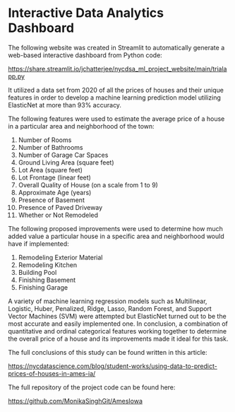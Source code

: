 # Interactive Data Analytics Dashboard
 
The following website was created in Streamlit to automatically generate a web-based interactive dashboard from Python code:

https://share.streamlit.io/jchatterjee/nycdsa_ml_project_website/main/trialapp.py

It utilized a data set from 2020 of all the prices of houses and their unique features in order to develop a machine learning prediction model utilizing ElasticNet at more than 93% accuracy.

The following features were used to estimate the average price of a house in a particular area and neighborhood of the town:

1. Number of Rooms
2. Number of Bathrooms
3. Number of Garage Car Spaces
4. Ground Living Area (square feet)
5. Lot Area (square feet)
6. Lot Frontage (linear feet)
7. Overall Quality of House (on a scale from 1 to 9)
8. Approximate Age (years)
9. Presence of Basement
10. Presence of Paved Driveway
11. Whether or Not Remodeled

The following proposed improvements were used to determine how much added value a particular house in a specific area and neighborhood would have if implemented:

1. Remodeling Exterior Material
2. Remodeling Kitchen
3. Building Pool
4. Finishing Basement
5. Finishing Garage

A variety of machine learning regression models such as Multilinear, Logistic, Huber, Penalized, Ridge, Lasso, Random Forest, and Support Vector Machines (SVM) were attempted but ElasticNet turned out to be the most accurate and easily implemented one. In conclusion, a combination of quantitative and ordinal categorical features working together to determine the overall price of a house and its improvements made it ideal for this task.

The full conclusions of this study can be found written in this article:

https://nycdatascience.com/blog/student-works/using-data-to-predict-prices-of-houses-in-ames-ia/

The full repository of the project code can be found here:

https://github.com/MonikaSinghGit/AmesIowa
